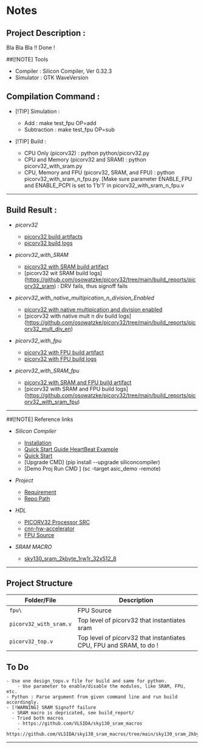 # Notes 

## Project Description : 
Bla Bla Bla !! Done !
 
##[!NOTE] Tools
   - Compiler         : Silicon Compiler, Ver 0.32.3
   - Simulator        : GTK WaveVersion 

## Compilation Command :
- [!TIP] Simulation :
    - Add : make test_fpu OP=add
    - Subtraction : make test_fpu OP=sub
     
- [!TIP] Build :
    - CPU Only (picorv32) : python python/picorv32.py
    - CPU and Memory (picorv32 and SRAM) : python picorv32_with_sram.py
    - CPU, Memory and FPU (picorv32, SRAM, and FPU) : python picorv32_with_sram_n_fpu.py. [Make sure parameter ENABLE_FPU and ENABLE_PCPI is set to 1'b'1' in picorv32_with_sram_n_fpu.v
 
---

## Build Result :
-  _picorv32_
    -  [picorv32 build artifacts](N/A)
    -  [picorv32 build logs](N/A)

-  _picorv32_with_SRAM_
    -  [picorv32 with SRAM build artifact](https://drive.google.com/drive/folders/1HZIRYepXikbSZyNfd87qoUdz732yYRxX?usp=sharing)
    -  [picorv32 wit SRAM build logs] (https://github.com/osowatzke/picorv32/tree/main/build_reports/picorv32_sram) : DRV fails, thus signoff fails

-  _picorv32_with_native_multipication_n_division_Enabled_
    -  [picorv32 with native multipication and division enabled](https://drive.google.com/drive/u/1/folders/1VlnNr_21aUsA_DjHPXHZn9BB6XyD7hkd)
    -  [picorv32 with native mult n div build logs] (https://github.com/osowatzke/picorv32/tree/main/build_reports/picorv32_mult_div_en)


-  _picorv32_with_fpu_
    -  [picorv32 with FPU build artifact](https://drive.google.com/drive/u/1/folders/1kTCtYxuz99U9cSjo17kvR0XbPk3eu2aA)
    -  [picorv32 with FPU build logs](https://github.com/osowatzke/picorv32/tree/main/build_reports/picorv_with_fpu)

-  _picorv32_with_SRAM_fpu_
    -  [picorv32 with SRAM and FPU build artifact](https://drive.google.com/drive/u/1/folders/1UcBPUZK2ttfehgvwb2NUJgJjfC84vi1s)
    -  [picorv32 with SRAM and FPU build logs] (https://github.com/osowatzke/picorv32/tree/main/build_reports/picorv32_with_sram_fpu)

---

##[!NOTE] Reference links
- _Silicon Compiler_
   - [Installation](https://docs.siliconcompiler.com/en/latest/user_guide/installation.html#installation)
   - [Quick Start Guide HeartBeat Example](https://docs.siliconcompiler.com/en/latest/user_guide/quickstart.html#quickstart-guide)
   - [Quick Start](https://docs.siliconcompiler.com/en/latest/user_guide/quickstart.html#quickstart-guide)
   - [Upgrade CMD] (pip install --upgrade siliconcompiler)
   - [Demo Proj Run CMD ] (sc -target asic_demo -remote)

- _Project_ 
   - [Requirement](https://docs.google.com/document/d/1w_6TcTO9ZfsKjH5dKjGZwSfvMj4INFzu/edit?tab=t.0#heading=h.gjdgxs)
   - [Repo Path ](https://github.com/osowatzke/picorv32)

- _HDL_
   - [PICORV32 Processor SRC](https://github.com/YosysHQ/picorv32)
   - [cnn-hw-accelerator](https://github.com/osowatzke/cnn-hw-accelerator/tree/main)
   - [FPU Source](https://github.com/osowatzke/picorv32/tree/main/fpu)

- _SRAM MACRO_
   - [sky130_sram_2kbyte_1rw1r_32x512_8](https://github.com/VLSIDA/sky130_sram_macros/tree/main/sky130_sram_2kbyte_1rw1r_32x512_8)

---

## Project Structure

| Folder/File           | Description                                                                                 |
|-----------------------|---------------------------------------------------------------------------------------------|
| `fpu\`                | FPU Source                                                                                  |
| `picorv32_with_sram.v`| Top level of picorv32 that instantiates sram                                                |
| `picorv32_top.v`      | Top level of picorv32 that instantiates CPU, FPU and SRAM, to do !                          |

## To Do
    - Use one design_topv.v file for build and same for python.
        - Use parameter to enable/disable the modules, like SRAM, FPU, etc.
    - Python : Parse argument from given command line and run build accordingly.
    - [!WARNING] SRAM Signoff failure
      - SRAM macro is depricated, see build_report/
      - Tried both macros
        - https://github.com/VLSIDA/sky130_sram_macros
        - https://github.com/VLSIDA/sky130_sram_macros/tree/main/sky130_sram_2kbyte_1rw1r_32x512_8
---

